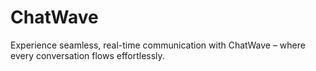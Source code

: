 # ChatWave

Experience seamless, real-time communication with ChatWave – where every conversation flows effortlessly.
